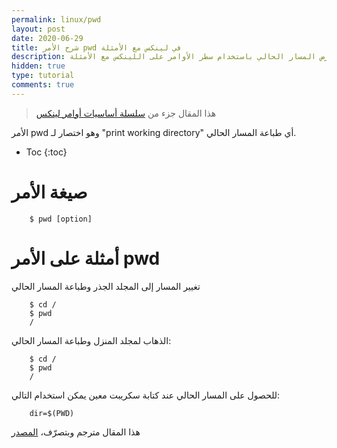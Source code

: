 ```yaml
---
permalink: linux/pwd
layout: post
date: 2020-06-29
title: شرح الأمر pwd في لينكس مع الأمثلة
description: شرح كيفية عرض المسار الحالي باستخدام سطر الأوامر على اللينكس مع الأمثلة
hidden: true
type: tutorial
comments: true
---
```


> هذا المقال جزء من [سلسلة أساسيات أوامر لينكس](/intro)

اﻷمر pwd وهو اختصار لـ "print working directory" أي طباعة المسار الحالي.

* Toc
{:toc}

# صيغة الأمر

        $ pwd [option]

# أمثلة على الأمر pwd

تغيير المسار إلى المجلد الجذر وطباعة المسار الحالي

        $ cd /
        $ pwd
        /

الذهاب لمجلد المنزل وطباعة المسار الحالي:

        $ cd /
        $ pwd
        /

للحصول على المسار الحالي عند كتابة سكريبت معين يمكن استخدام التالي:

        dir=$(PWD)


هذا المقال مترجم وبتصرّف، [المصدر](https://www.rapidtables.com/code/linux/pwd.html)
